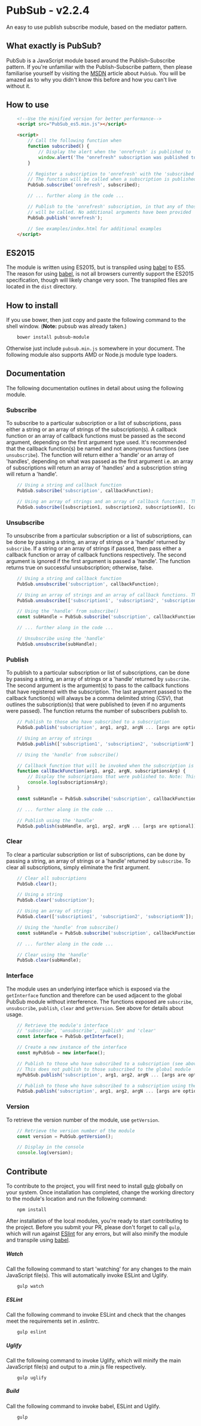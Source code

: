 # PubSub - v2.2.4

An easy to use publish subscribe module, based on the mediator pattern.

## What exactly is PubSub?

PubSub is a JavaScript module based around the Publish–Subscribe pattern. If you're unfamiliar with the Publish-Subscribe pattern, then please familiarise yourself by visiting the [MSDN](https://msdn.microsoft.com/en-us/library/ff649664.aspx) article about `PubSub`. You will be amazed as to why you didn't know this before and how you can't live without it.

## How to use

```html
    <!--Use the minified version for better performance-->
    <script src="PubSub_es5.min.js"></script>

    <script>
        // Call the following function when
        function subscribed() {
            // Display the alert when the 'onrefresh' is published to
            window.alert('The "onrefresh" subscription was published to.');
        }

        // Register a subscription to 'onrefresh' with the 'subscribed' callback function.
        // The function will be called when a subscription is published to
        PubSub.subscribe('onrefresh', subscribed);

        // ... further along in the code ...

        // Publish to the 'onrefresh' subscription, in that any of those callback functions subscribed,
        // will be called. No additional arguments have been provided
        PubSub.publish('onrefresh');

        // See examples/index.html for additional examples
    </script>
```

## ES2015

The module is written using ES2015, but is transpiled using [babel](https://babeljs.io) to ES5. The reason for using [babel](https://babeljs.io), is not all browsers currently support the ES2015 specification, though will likely change very soon. The transpiled files are located in the `dist` directory.

## How to install

If you use bower, then just copy and paste the following command to the shell window. (**Note:** pubsub was already taken.)
```shell
    bower install pubsub-module
```

Otherwise just include `pubsub.min.js` somewhere in your document. The following module also supports AMD or Node.js module type loaders.

## Documentation

The following documentation outlines in detail about using the following module.

### Subscribe

To subscribe to a particular subscription or a list of subscriptions, pass either a string or an array of strings of the subscription(s). A callback function or an array of callback functions must be passed as the second argument, depending on the first argument type used. It's recommended that the callback function(s) be named and not anonymous functions (see `unsubscribe`).
The function will return either a 'handle' or an array of 'handles', depending on what was passed as the first argument i.e. an array of subscriptions will return an array of 'handles' and a subscription string will return a 'handle'.

```javascript
    // Using a string and callback function
    PubSub.subscribe('subscription', callbackFunction);

    // Using an array of strings and an array of callback functions. They must be the same length to work correctly
    PubSub.subscribe([subscription1, subscription2, subscriptionN], [callbackFunction1, callbackFunction2, callbackFunctionN]);
```

### Unsubscribe

To unsubscribe from a particular subscription or a list of subscriptions, can be done by passing a string, an array of strings or a 'handle' returned by `subscribe`. If a string or an array of strings if passed, then pass either a callback function or array of callback functions respectively. The second argument is ignored if the first argument is passed a 'handle'.
The function returns true on successful unsubscription; otherwise, false.

```javascript
    // Using a string and callback function
    PubSub.unsubscribe('subscription', callbackFunction);

    // Using an array of strings and an array of callback functions. They must be the same length
    PubSub.unsubscribe(['subscription1', 'subscription2', 'subscriptionN'], [callbackFunction1, callbackFunction2, callbackFunctionN);

    // Using the 'handle' from subscribe()
    const subHandle = PubSub.subscribe('subscription', callbackFunction);

    // ... further along in the code ...

    // Unsubscribe using the 'handle'
    PubSub.unsubscribe(subHandle);
```

### Publish

To publish to a particular subscription or list of subscriptions, can be done by passing a string, an array of strings or a 'handle' returned by `subscribe`. The second argument is the argument(s) to pass to the callback functions that have registered with the subscription. The last argument passed to the callback function(s) will always be a comma delimited string (CSV), that outlines the subscription(s) that were published to (even if no arguments were passed).
The function returns the number of subscribers publish to.

```javascript
    // Publish to those who have subscribed to a subscription
    PubSub.publish('subscription', arg1, arg2, argN ... [args are optional]);

    // Using an array of strings
    PubSub.publish(['subscription1', 'subscription2', 'subscriptionN'], arg1, arg2, argN ... [args are optional]);

    // Using the 'handle' from subscribe()

    // Callback function that will be invoked when the subscription is published to
    function callBackFunction(arg1, arg2, argN, subscriptionsArg) {
        // Display the subscriptions that were published to. Note: This is a delimited string using the comma (,) character
        console.log(subscriptionsArg);
    }

    const subHandle = PubSub.subscribe('subscription', callbackFunction);

    // ... further along in the code ...

    // Publish using the 'handle'
    PubSub.publish(subHandle, arg1, arg2, argN ... [args are optional]);
```

### Clear

To clear a particular subscription or list of subscriptions, can be done by passing a string, an array of strings or a 'handle' returned by `subscribe`. To clear all subscriptions, simply eliminate the first argument.

```javascript
    // Clear all subscriptions
    PubSub.clear();

    // Using a string
    PubSub.clear('subscription');

    // Using an array of strings
    PubSub.clear(['subscription1', 'subscription2', 'subscriptionN']);

    // Using the 'handle' from subscribe()
    const subHandle = PubSub.subscribe('subscription', callbackFunction);

    // ... further along in the code ...

    // Clear using the 'handle'
    PubSub.clear(subHandle);
```

### Interface

The module uses an underlying interface which is exposed via the `getInterface` function and therefore can be used adjacent to the global PubSub module without interference. The functions exposed are `subscribe`, `unsubscribe`, `publish`, `clear` and `getVersion`. See above for details about usage.

```javascript
    // Retrieve the module's interface
    // 'subscribe', 'unsubscribe', 'publish' and 'clear'
    const interface = PubSub.getInterface();

    // Create a new instance of the interface
    const myPubSub = new interface();

    // Publish to those who have subscribed to a subscription (see above for more details)
    // This does not publish to those subscribed to the global module
    myPubSub.publish('subscription', arg1, arg2, argN ... [args are optional]);

    // Publish to those who have subscribed to a subscription using the global module. This does not affect 'myPubSub'
    PubSub.publish('subscription', arg1, arg2, argN ... [args are optional]);
```

### Version

To retrieve the version number of the module, use `getVersion`.

```javascript
    // Retrieve the version number of the module
    const version = PubSub.getVersion();

    // Display in the console
    console.log(version);
```

## Contribute

To contribute to the project, you will first need to install [gulp](http://gulpjs.com) globally on your system. Once installation has completed, change the working directory to the module's location and run the following command:

```shell
    npm install
```

After installation of the local modules, you're ready to start contributing to the project. Before you submit your PR, please don't forget to call `gulp`, which will run against [ESlint](http://eslint.org) for any errors, but will also minify the module and transpile using [babel](https://babeljs.io).

##### Watch
Call the following command to start 'watching' for any changes to the main JavaScript file(s). This will automatically invoke ESLint and Uglify.
```shell
    gulp watch
```

##### ESLint
Call the following command to invoke ESLint and check that the changes meet the requirements set in .eslintrc.
```shell
    gulp eslint
```

##### Uglify
Call the following command to invoke Uglify, which will minify the main JavaScript file(s) and output to a .min.js file respectively.
```shell
    gulp uglify
```

##### Build
Call the following command to invoke babel, ESLint and Uglify.
```shell
    gulp
```
